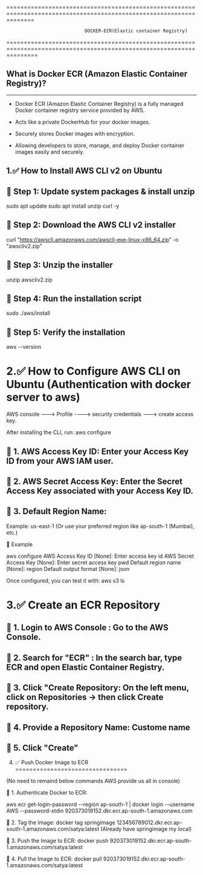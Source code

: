 
====================================================================================================================

                                 DOCKER-ECR(Elastic container Registry)

=====================================================================================================================

## What is Docker ECR (Amazon Elastic Container Registry)?
----------------------------------------------------------

* Docker ECR (Amazon Elastic Container Registry) is a fully managed Docker container registry service provided by AWS.

* Acts like a private DockerHub for your docker images.

* Securely stores Docker images with encryption.

* Allowing developers to store, manage, and deploy Docker container images easily and securely.



1.✅ How to Install AWS CLI v2 on Ubuntu
-----------------------------------------

🔹 Step 1: Update system packages & install unzip
-------------------------------------------------

sudo apt update
sudo apt install unzip curl -y


🔹 Step 2: Download the AWS CLI v2 installer
--------------------------------------------

curl "https://awscli.amazonaws.com/awscli-exe-linux-x86_64.zip" -o "awscliv2.zip"


🔹 Step 3: Unzip the installer
------------------------------

unzip awscliv2.zip


🔹 Step 4: Run the installation script
--------------------------------------

sudo ./aws/install


🔹 Step 5: Verify the installation
----------------------------------

aws --version


2.✅ How to Configure AWS CLI on Ubuntu (Authentication with docker server to aws)
======================================

AWS console ---> Profile ----> security credentials ---> create access key.


After installing the CLI, run: aws configure

🔹 1. AWS Access Key ID: Enter your Access Key ID from your AWS IAM user.
-----------------------


🔹 2. AWS Secret Access Key: Enter the Secret Access Key associated with your Access Key ID.
---------------------------


🔹 3. Default Region Name:
--------------------------

Example: us-east-1 (Or use your preferred region like ap-south-1 (Mumbai), etc.)

📝 Example

aws configure
AWS Access Key ID [None]: Enter access key id
AWS Secret Access Key [None]: Enter secret access key pwd
Default region name [None]: region
Default output format [None]: json

Once configured, you can test it with: aws s3 ls



3.✅  Create an ECR Repository
===============================

🔹 1. Login to AWS Console :  Go to the AWS Console.
--------------------------


🔹 2. Search for "ECR" : In the search bar, type ECR and open Elastic Container Registry.
------------------------


🔹 3. Click "Create Repository: On the left menu, click on Repositories → then click Create repository.
-------------------------------


🔹 4. Provide a Repository Name: Custome name
-------------------------------

🔹 5. Click "Create"
-------------------

4. ✅ Push Docker Image to ECR
================================

(No need to remaind below commands AWS provide us all in console)

🔹 1. Authenticate Docker to ECR:

aws ecr get-login-password --region ap-south-1 | docker login --username AWS --password-stdin 920373019152.dkr.ecr.ap-south-1.amazonaws.com


🔹 2. Tag the Image: docker tag springimage 123456789012.dkr.ecr.ap-south-1.amazonaws.com/satya:latest (Already have springimage my local)


🔹 3. Push the Image to ECR:  docker push 920373019152.dkr.ecr.ap-south-1.amazonaws.com/satya:latest

🔹 4. Pull the Image to ECR:  docker pull 920373019152.dkr.ecr.ap-south-1.amazonaws.com/satya:latest



                       
